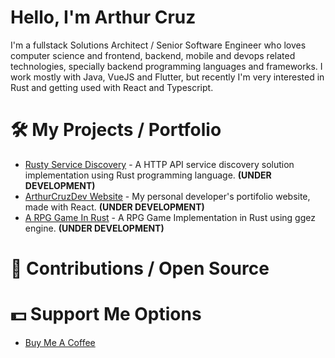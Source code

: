 # Hello, I'm Arthur Cruz
I'm a fullstack Solutions Architect / Senior Software Engineer who loves computer science and frontend, backend, mobile and devops related technologies, specially backend programming languages and frameworks. I work mostly with Java, VueJS and Flutter, but recently I'm very interested in Rust and getting used with React and Typescript.

# 🛠️ My Projects / Portfolio
* [Rusty Service Discovery](https://github.com/ArthurCruzDev/rusty-service-discovery) - A HTTP API service discovery solution implementation using Rust programming language. **(UNDER DEVELOPMENT)**
* [ArthurCruzDev Website](https://github.com/ArthurCruzDev/arthurcruzdev-website) - My personal developer's portifolio website, made with React. **(UNDER DEVELOPMENT)**
* [A RPG Game In Rust](https://github.com/ArthurCruzDev/rpg_game_rust) - A RPG Game Implementation in Rust using ggez engine. **(UNDER DEVELOPMENT)**
  
# 🤝 Contributions / Open Source

# 💵 Support Me Options
* [Buy Me A Coffee](https://www.buymeacoffee.com/devArthurCruz)
